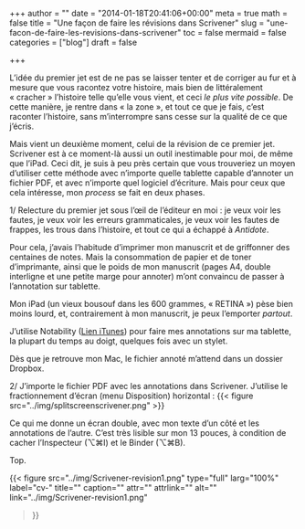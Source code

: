 +++
author = ""
date = "2014-01-18T20:41:06+00:00"
meta = true
math = false
title = "Une façon de faire les révisions dans Scrivener"
slug = "une-facon-de-faire-les-revisions-dans-scrivener"
toc = false
mermaid = false
categories = ["blog"]
draft = false

+++

L’idée du premier jet est de ne pas se laisser tenter et de corriger au fur et à mesure que vous racontez votre histoire, mais bien de littéralement « cracher » l’histoire telle qu’elle vous vient, et ceci _le plus vite possible_. De cette manière, je rentre dans « la zone », et tout ce que je fais, c’est raconter l’histoire, sans m’interrompre sans cesse sur la qualité de ce que j’écris.

Mais vient un deuxième moment, celui de la révision de ce premier jet. Scrivener est à ce moment-là aussi un outil inestimable pour moi, de même que l’iPad. Ceci dit, je suis à peu près certain que vous trouveriez un moyen d’utiliser cette méthode avec n’importe quelle tablette capable d’annoter un fichier PDF, et avec n’importe quel logiciel d’écriture. Mais pour ceux que cela intéresse, mon _process_ se fait en deux phases.

1/ Relecture du premier jet sous l’œil de l’éditeur en moi : je veux voir les fautes, je veux voir les erreurs grammaticales, je veux voir les fautes de frappes, les trous dans l’histoire, et tout ce qui a échappé à _Antidote_.

Pour cela, j’avais l’habitude d’imprimer mon manuscrit et de griffonner des centaines de notes. Mais la consommation de papier et de toner d’imprimante, ainsi que le poids de mon manuscrit (pages A4, double interligne et une petite marge pour annoter) m’ont convaincu de passer à l’annotation sur tablette.
  
Mon iPad (un vieux bousouf dans les 600 grammes, « RETINA ») pèse bien moins lourd, et, contrairement à mon manuscrit, je peux l’emporter _partout_.
  
J’utilise Notability ([Lien iTunes](https://itunes.apple.com/us/app/notability/id360593530?mt=8)) pour faire mes annotations sur ma tablette, la plupart du temps au doigt, quelques fois avec un stylet.
  
Dès que je retrouve mon Mac, le fichier annoté m’attend dans un dossier Dropbox.

2/ J’importe le fichier PDF avec les annotations dans Scrivener. J’utilise le fractionnement d’écran (menu Disposition) horizontal :
{{< figure src="../img/splitscreenscrivener.png" >}}  

Ce qui me donne un écran double, avec mon texte d’un côté et les annotations de l’autre. C’est très lisible sur mon 13 pouces, à condition de cacher l’Inspecteur (⌥⌘I) et le Binder (⌥⌘B).
  
Top.

{{< figure
  src="../img/Scrivener-revision1.png"
  type="full"
  larg="100%"
  label="cv-"
  title=""
  caption=""
  attr=""
  attrlink=""
  alt=""
  link="../img/Scrivener-revision1.png"
 >}}